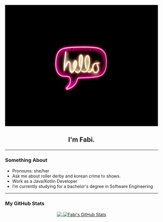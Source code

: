 <img src="drew-beamer.jpg" width="1000" height="400" alt="My logo image has a black background with a pink bordered dialog balloon written the word hello in yellow color"/>

## <p align='center'>I'm Fabi.</p>

---

### Something About

- Pronouns: she/her
- Ask me about roller derby and korean crime tv shows.
- Work as a Java/Kotlin Developer
- I’m currently studying for a bachelor's degree in Software Engineering

---

### My GitHub Stats
<p align='center'>
<a href="https://github.com/bianavic/bianavic/">
  <img align="center" src="https://github-readme-stats.vercel.app/api/top-langs/?username=bianavic&hide=html,css,TypeScript,JavaScript&layout=compact&theme=radical" />
</a>
<a href="https://github.com/bianavic/bianavic/">
  <img align="center" src="https://github-readme-stats.vercel.app/api?username=bianavic&theme=radical" alt="Fabi's GitHub Stats"/>
</a>
</p>

<!--
**bianavic/bianavic** is a ✨ _special_ ✨ repository because its `README.md` (this file) appears on your GitHub profile.

### Bem-vindes! Hello! <img src="https://raw.githubusercontent.com/bianavic/bianavic/master/readme_header.jpg" "Header" width="30px">, I am Fabi.

                           
[![Bianavic's GitHub stats](https://github-readme-stats.vercel.app/api?username=bianavic&theme=radical)](https://github.com/bianavic/github-readme-stats)

[![Top Langs](https://github-readme-stats.vercel.app/api/top-langs/?username=bianavic&hide=html,css,TypeScript,JavaScript&layout=compact&theme=radical)](https://github.com/anuraghazra/github-readme-stats)

Here are some ideas to get you started:

- I’m currently working on a fintech.
- I’m currently learning data structures and algorithms.
- I’m looking to collaborate to the reduction of the gap of women in tech.
- I’m looking for help with ...
- Ask me about roller derby and korean crime tv shows.
- How to reach me:
- Pronouns: she/her
- ⚡ Fun fact: ...
-->

<!-- Resources -->
<!-- Icons: https://simpleicons.org/ -->
<!-- GitHub Stats: https://github.com/anuraghazra/github-readme-stats -->
<!-- Shields: https://shields.io/ -->
<!-- Awesome GitHub Profile README: https://github.com/abhisheknaiidu/awesome-github-profile-readme -->
